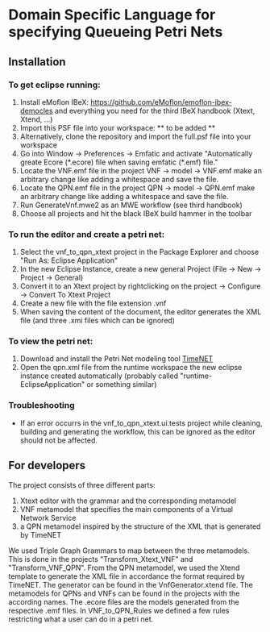 # Domain Specific Language for specifying Queueing Petri Nets

## Installation
### To get eclipse running:
1. Install eMoflon IBeX: https://github.com/eMoflon/emoflon-ibex-democles and everything you need for the third IBeX handbook (Xtext, Xtend, ...)
2. Import this PSF file into your workspace:  ** to be added **
3. Alternatively, clone the repository and import the full.psf file into your workspace
4. Go into Window -> Preferences -> Emfatic and activate "Automatically greate Ecore (\*.ecore) file when saving emfatic (\*.emf) file."
5. Locate the VNF.emf file in the project VNF -> model -> VNF.emf make an arbitrary change like adding a whitespace and save the file.
6. Locate the QPN.emf file in the project QPN -> model -> QPN.emf make an arbitrary change like adding a whitespace and save the file.
7. Run GenerateVnf.mwe2 as an MWE workflow (see third handbook)
8. Choose all projects and hit the black IBeX build hammer in the toolbar

### To run the editor and create a petri net:
1. Select the vnf\_to\_qpn\_xtext project in the Package Explorer and choose "Run As: Eclipse Application"
2. In the new Eclipse Instance, create a new general Project (File -> New -> Project -> General)
3. Convert it to an Xtext project by rightclicking on the project -> Configure -> Convert To Xtext Project
4. Create a new file with the file extension .vnf
5. When saving the content of the document, the editor generates the XML file (and three .xmi files which can be ignored)

### To view the petri net:
1. Download and install the Petri Net modeling tool [TimeNET](https://timenet.tu-ilmenau.de/#/)
2. Open the qpn.xml file from the runtime workspace the new eclipse instance created automatically (probably called "runtime-EclipseApplication" or something similar)

### Troubleshooting

- If an error occurrs in the vnf\_to\_qpn\_xtext.ui.tests project while cleaning, building and generating the workflow, this can be ignored as the editor should not be affected.

## For developers
The project consists of three different parts:
1. Xtext editor with the grammar and the corresponding metamodel
2. VNF metamodel that specifies the main components of a Virtual Network Service
3. a QPN metamodel inspired by the structure of the XML that is generated by TimeNET

We used Triple Graph Grammars to map between the three metamodels. This is done in the projects "Transform\_Xtext\_VNF" and "Transform\_VNF\_QPN". From the QPN metamodel, we used the Xtend template to generate the XML file in accordance the format required by TimeNET. The generator can be found in the VnfGenerator.xtend file.
The metamodels for QPNs and VNFs can be found in the projects with the according names. The .ecore files are the models generated from the respective .emf files. In VNF\_to\_QPN\_Rules we defined a few rules restricting what a user can do in a petri net.
